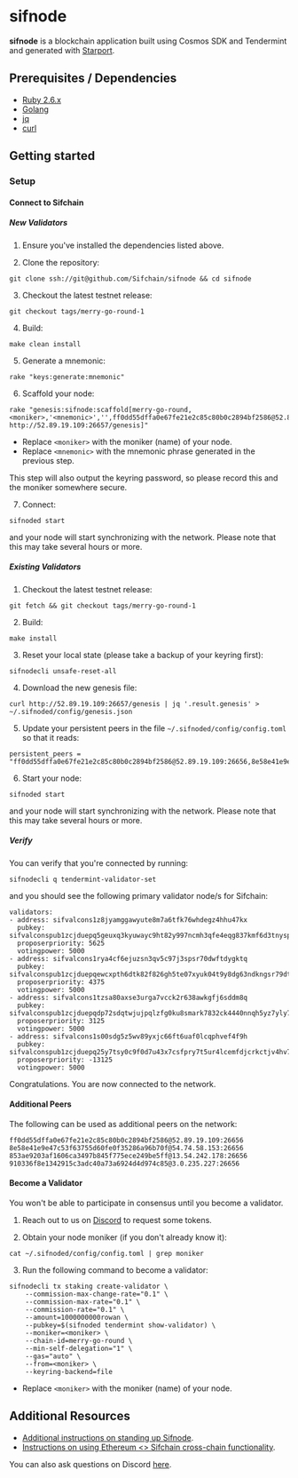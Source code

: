 # sifnode

**sifnode** is a blockchain application built using Cosmos SDK and Tendermint and generated with [Starport](https://github.com/tendermint/starport).

## Prerequisites / Dependencies

- [Ruby 2.6.x](https://www.ruby-lang.org/en/documentation/installation)
- [Golang](https://golang.org/doc/install)
- [jq](https://stedolan.github.io/jq/download/)
- [curl](https://curl.haxx.se/download.html)

## Getting started

### Setup

#### Connect to Sifchain

##### New Validators

1. Ensure you've installed the dependencies listed above.

2. Clone the repository:

```
git clone ssh://git@github.com/Sifchain/sifnode && cd sifnode
```

3. Checkout the latest testnet release:

```
git checkout tags/merry-go-round-1
```

4. Build:

```
make clean install
```

5. Generate a mnemonic:

```
rake "keys:generate:mnemonic"
```

6. Scaffold your node:

```
rake "genesis:sifnode:scaffold[merry-go-round, <moniker>,'<mnemonic>','',ff0dd55dffa0e67fe21e2c85c80b0c2894bf2586@52.89.19.109:26656, http://52.89.19.109:26657/genesis]"
```

* Replace `<moniker>` with the moniker (name) of your node. 
* Replace `<mnemonic>` with the mnemonic phrase generated in the previous step.

This step will also output the keyring password, so please record this and the moniker somewhere secure.

7. Connect:

```
sifnoded start
```

and your node will start synchronizing with the network. Please note that this may take several hours or more.

##### Existing Validators

1. Checkout the latest testnet release:

```
git fetch && git checkout tags/merry-go-round-1
```

2. Build:

```
make install
```

3. Reset your local state (please take a backup of your keyring first):

```
sifnodecli unsafe-reset-all
```

4. Download the new genesis file:

```
curl http://52.89.19.109:26657/genesis | jq '.result.genesis' > ~/.sifnoded/config/genesis.json
```

5. Update your persistent peers in the file `~/.sifnoded/config/config.toml` so that it reads: 

```
persistent_peers = "ff0dd55dffa0e67fe21e2c85c80b0c2894bf2586@52.89.19.109:26656,8e58e41e9e47c53f63755d60fe0f35286a96b70f@54.74.58.153:26656,853ae9203af1606ca3497b845f775ece249be5ff@13.54.242.178:26656,910336f8e1342915c3adc40a73a6924d4d974c85@3.0.235.227:26656"
```

6. Start your node:

```
sifnoded start
```

and your node will start synchronizing with the network. Please note that this may take several hours or more.

##### Verify

You can verify that you're connected by running:

```
sifnodecli q tendermint-validator-set
```

and you should see the following primary validator node/s for Sifchain:

```
validators:
- address: sifvalcons1z8jyamggawyute8m7a6tfk76whdegz4hhu47kx
  pubkey: sifvalconspub1zcjduepq5geuxq3kyuwayc9ht82y997ncmh3qfe4eqg837kmf6d3tnyspemq6e83zz
  proposerpriority: 5625
  votingpower: 5000
- address: sifvalcons1rya4cf6ejuzsn3qv5c97j3spsr70dwftdygktq
  pubkey: sifvalconspub1zcjduepqewcxpth6dtk82f826gh5te07xyuk04t9y8dg63ndkngsr79dtu0skarrel
  proposerpriority: 4375
  votingpower: 5000
- address: sifvalcons1tzsa80axse3urga7vcck2r638awkgfj6sddm8q
  pubkey: sifvalconspub1zcjduepqdp72sdqtwjujpqlzfg0ku8smark7832ck4440nnqh5yz7yly78fsc0sjqx
  proposerpriority: 3125
  votingpower: 5000
- address: sifvalcons1s00sdg5z5wv89yxjc66ft6uaf0lcqphvef4f9h
  pubkey: sifvalconspub1zcjduepq25y7tsy0c9f0d7u43x7csfpry7t5ur4lcemfdjcrkctjv4hv7taqxvvhx7
  proposerpriority: -13125
  votingpower: 5000
```

Congratulations. You are now connected to the network.

#### Additional Peers

The following can be used as additional peers on the network:

```
ff0dd55dffa0e67fe21e2c85c80b0c2894bf2586@52.89.19.109:26656
8e58e41e9e47c53f63755d60fe0f35286a96b70f@54.74.58.153:26656
853ae9203af1606ca3497b845f775ece249be5ff@13.54.242.178:26656
910336f8e1342915c3adc40a73a6924d4d974c85@3.0.235.227:26656
```

#### Become a Validator

You won't be able to participate in consensus until you become a validator.

1. Reach out to us on [Discord](https://discord.gg/3gQsRvjsRx) to request some tokens.

2. Obtain your node moniker (if you don't already know it):

```
cat ~/.sifnoded/config/config.toml | grep moniker
```

3. Run the following command to become a validator: 

```
sifnodecli tx staking create-validator \
    --commission-max-change-rate="0.1" \
    --commission-max-rate="0.1" \
    --commission-rate="0.1" \
    --amount=1000000000rowan \
    --pubkey=$(sifnoded tendermint show-validator) \
    --moniker=<moniker> \
    --chain-id=merry-go-round \
    --min-self-delegation="1" \
    --gas="auto" \
    --from=<moniker> \
    --keyring-backend=file
```

* Replace `<moniker>` with the moniker (name) of your node. 

## Additional Resources

- [Additional instructions on standing up Sifnode](https://www.youtube.com/watch?v=1kjdjCEcYak&feature=youtu.be&ab_channel=utx0_).
- [Instructions on using Ethereum <> Sifchain cross-chain functionality](https://youtu.be/r81NQLxMers).

You can also ask questions on Discord [here](https://discord.com/invite/zZTYnNG).
